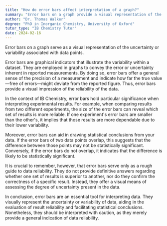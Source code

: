 ```yaml
---
title: "How do error bars affect interpretation of a graph?"
summary: "Error bars on a graph provide a visual representation of the uncertainty or variability of the data points."
author: "Dr. Thomas Walker"
degree: "PhD in Inorganic Chemistry, University of Oxford"
tutor_type: "IB Chemistry Tutor"
date: 2024-02-16
---
```


Error bars on a graph serve as a visual representation of the uncertainty or variability associated with data points.

Error bars are graphical indicators that illustrate the variability within a dataset. They are employed in graphs to convey the error or uncertainty inherent in reported measurements. By doing so, error bars offer a general sense of the precision of a measurement and indicate how far the true value—free of errors—might deviate from the reported figure. Thus, error bars provide a visual impression of the reliability of the data.

In the context of IB Chemistry, error bars hold particular significance when interpreting experimental results. For example, when comparing results from two different experiments, the size of the error bars can reveal which set of results is more reliable. If one experiment's error bars are smaller than the other's, it implies that those results are more dependable due to their lower variability.

Moreover, error bars can aid in drawing statistical conclusions from your data. If the error bars of two data points overlap, this suggests that the difference between those points may not be statistically significant. Conversely, if the error bars do not overlap, it indicates that the difference is likely to be statistically significant.

It is crucial to remember, however, that error bars serve only as a rough guide to data reliability. They do not provide definitive answers regarding whether one set of results is superior to another, nor do they confirm the correctness of a specific result. Instead, they offer a visual means of assessing the degree of uncertainty present in the data.

In conclusion, error bars are an essential tool for interpreting data. They visually represent the uncertainty or variability of data, aiding in the evaluation of result reliability and facilitating statistical conclusions. Nonetheless, they should be interpreted with caution, as they merely provide a general indication of data reliability.
    